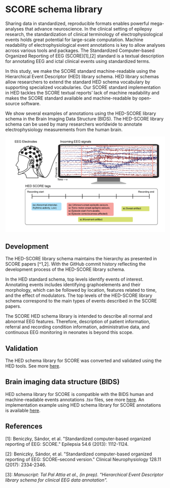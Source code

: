 # SCORE schema library

Sharing data in standardized, reproducible formats enables powerful mega-analyses that advance neuroscience. In the clinical setting of epilepsy research, the standardization of clinical terminology of electrophysiological events holds great potential for large-scale computation. Machine readability of electrophysiological event annotations is key to allow analyses across various tools and packages. The Standardized Computer-based Organized Reporting of EEG (SCORE)[1],[2] standard is a textual description for annotating EEG and ictal clinical events using standardized terms.

In this study, we make the SCORE standard machine-readable using the Hierarchical Event Descriptor (HED) library schema. HED library schemas allow researchers to extend the standard HED schema vocabulary by supporting specialized vocabularies. Our SCORE standard implementation in HED tackles the SCORE textual reports’ lack of machine readability and makes the SCORE standard available and machine-readable by open-source software.

We show several examples of annotations using the HED-SCORE library schema in the Brain Imaging Data Structure (BIDS). The HED-SCORE library schema can be used by many researchers worldwide to annotate electrophysiology measurements from the human brain.

![](_static/Illustration_combined_eeg.png)

## Development

The HED-SCORE library schema maintains the hierarchy as presented in SCORE papers [^1,2]. With the GitHub commit history reflecting the development process of the HED-SCORE library schema.

In the HED standard schema, top levels identify events of interest. Annotating events includes identifying graphoelements and their morphology, which can be followed by location, features related to time, and the effect of modulators. The top levels of the HED-SCORE library schema correspond to the main types of events described in the SCORE papers.

The SCORE HED schema library is intended to describe all normal and abnormal EEG features. Therefore, description of patient information, referral and recording condition information, administrative data, and continuous EEG monitoring in neonates is beyond this scope.

## Validation
The HED schema library for SCORE was converted and validated using the HED tools. See more [here](https://hedtools.ucsd.edu/hed).

## Brain imaging data structure (BIDS)
HED schema library for SCORE is compatible with the BIDS human and machine-readable events annotations .tsv files, see more [here](https://bids-specification.readthedocs.io/en/stable/99-appendices/03-hed.html#appendix-iii-hierarchical-event-descriptors).
An implementation example using HED schema library for SCORE annotations is available
[here](https://github.com/bids-standard/bids-examples).

## References

[1]: Beniczky, Sándor, et al. "Standardized computer‐based organized reporting of EEG: SCORE." Epilepsia 54.6 (2013): 1112-1124.

[2]: Beniczky, Sándor, et al. "Standardized computer-based organized reporting of EEG: SCORE–second version." Clinical Neurophysiology 128.11 (2017): 2334-2346.

[3]: *Manuscript: Tal Pal Attia et al., (in prep). "Hierarchical Event Descriptor library schema for clinical EEG data annotation".*
